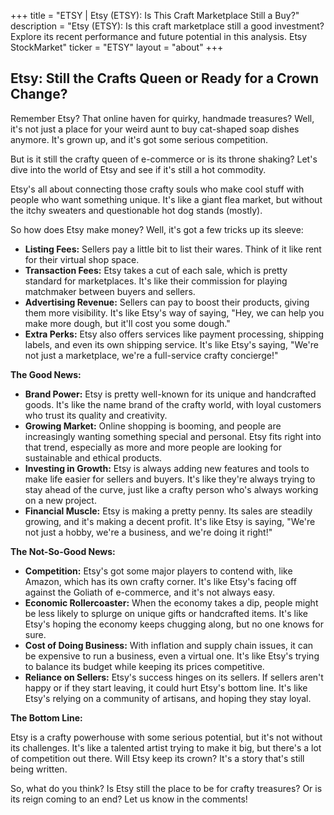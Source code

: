 +++
title = "ETSY |  Etsy (ETSY):  Is This Craft Marketplace Still a Buy?"
description = "Etsy (ETSY): Is this craft marketplace still a good investment? Explore its recent performance and future potential in this analysis. Etsy StockMarket"
ticker = "ETSY"
layout = "about"
+++

        


## Etsy: Still the Crafts Queen or Ready for a Crown Change?

Remember Etsy? That online haven for quirky, handmade treasures? Well, it's not just a place for your weird aunt to buy cat-shaped soap dishes anymore. It's grown up, and it's got some serious competition. 

But is it still the crafty queen of e-commerce or is its throne shaking? Let's dive into the world of Etsy and see if it's still a hot commodity.

Etsy's all about connecting those crafty souls who make cool stuff with people who want something unique. It's like a giant flea market, but without the itchy sweaters and questionable hot dog stands (mostly).  

So how does Etsy make money? Well, it's got a few tricks up its sleeve:

* **Listing Fees:**  Sellers pay a little bit to list their wares.  Think of it like rent for their virtual shop space.
* **Transaction Fees:** Etsy takes a cut of each sale, which is pretty standard for marketplaces.  It's like their commission for playing matchmaker between buyers and sellers.
* **Advertising Revenue:**  Sellers can pay to boost their products, giving them more visibility.  It's like Etsy's way of saying, "Hey, we can help you make more dough, but it'll cost you some dough."
* **Extra Perks:**  Etsy also offers services like payment processing, shipping labels, and even its own shipping service.  It's like Etsy's saying, "We're not just a marketplace, we're a full-service crafty concierge!"

**The Good News:** 

* **Brand Power:**  Etsy is pretty well-known for its unique and handcrafted goods.  It's like the name brand of the crafty world, with loyal customers who trust its quality and creativity. 
* **Growing Market:**  Online shopping is booming, and people are increasingly wanting something special and personal.  Etsy fits right into that trend, especially as more and more people are looking for sustainable and ethical products.
* **Investing in Growth:** Etsy is always adding new features and tools to make life easier for sellers and buyers.  It's like they're always trying to stay ahead of the curve, just like a crafty person who's always working on a new project. 
* **Financial Muscle:**  Etsy is making a pretty penny.  Its sales are steadily growing, and it's making a decent profit.  It's like Etsy is saying, "We're not just a hobby, we're a business, and we're doing it right!"

**The Not-So-Good News:**

* **Competition:**  Etsy's got some major players to contend with, like Amazon, which has its own crafty corner.  It's like Etsy's facing off against the Goliath of e-commerce, and it's not always easy. 
* **Economic Rollercoaster:**  When the economy takes a dip, people might be less likely to splurge on unique gifts or handcrafted items.  It's like Etsy's hoping the economy keeps chugging along, but no one knows for sure.
* **Cost of Doing Business:**  With inflation and supply chain issues, it can be expensive to run a business, even a virtual one.  It's like Etsy's trying to balance its budget while keeping its prices competitive.
* **Reliance on Sellers:**  Etsy's success hinges on its sellers.  If sellers aren't happy or if they start leaving, it could hurt Etsy's bottom line.  It's like Etsy's relying on a community of artisans, and hoping they stay loyal.

**The Bottom Line:**

Etsy is a crafty powerhouse with some serious potential, but it's not without its challenges.  It's like a talented artist trying to make it big, but there's a lot of competition out there.  Will Etsy keep its crown? It's a story that's still being written.

So, what do you think? Is Etsy still the place to be for crafty treasures? Or is its reign coming to an end? Let us know in the comments! 

        